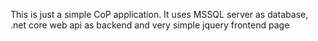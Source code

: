 This is just a simple CoP application. It uses MSSQL server as database, .net core web api as backend and very simple jquery frontend page